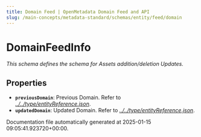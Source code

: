 ```yaml
---
title: Domain Feed | OpenMetadata Domain Feed and API
slug: /main-concepts/metadata-standard/schemas/entity/feed/domain
---
```


# DomainFeedInfo

*This schema defines the schema for Assets addition/deletion Updates.*

## Properties

- **`previousDomain`**: Previous Domain. Refer to *[../../type/entityReference.json](#/../type/entityReference.json)*.
- **`updatedDomain`**: Updated Domain. Refer to *[../../type/entityReference.json](#/../type/entityReference.json)*.


Documentation file automatically generated at 2025-01-15 09:05:41.923720+00:00.
